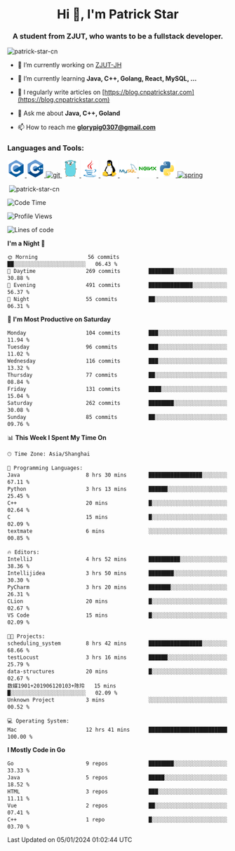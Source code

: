 <h1 align="center">Hi 👋, I'm Patrick Star</h1>
<h3 align="center">A student from ZJUT, who wants to be a fullstack developer.</h3>

<p align="left"> <img src="https://komarev.com/ghpvc/?username=patrick-star-cn&label=Profile%20views&color=0e75b6&style=flat" alt="patrick-star-cn" /> </p>

- 🔭 I’m currently working on [ZJUT-JH](https://github.com/zjutjh)

- 🌱 I’m currently learning **Java, C++, Golang, React, MySQL, ...**

- 📝 I regularly write articles on [https://blog.cnpatrickstar.com](https://blog.cnpatrickstar.com)

- 💬 Ask me about **Java, C++, Goland**

- 📫 How to reach me **glorypig0307@gmail.com**


<h3 align="left">Languages and Tools:</h3>
<p align="left"> 
  <a href="https://www.cprogramming.com/" target="_blank" rel="noreferrer"> 
    <img src="https://raw.githubusercontent.com/devicons/devicon/master/icons/c/c-original.svg" alt="c" width="40" height="40"/> 
  </a> 
  <a href="https://www.w3schools.com/cpp/" target="_blank" rel="noreferrer"> 
    <img src="https://raw.githubusercontent.com/devicons/devicon/master/icons/cplusplus/cplusplus-original.svg" alt="cplusplus" width="40" height="40"/> 
  </a> 
  <a href="https://git-scm.com/" target="_blank" rel="noreferrer"> 
    <img src="https://www.vectorlogo.zone/logos/git-scm/git-scm-icon.svg" alt="git" width="40" height="40"/> 
  </a> 
  <a href="https://golang.org" target="_blank" rel="noreferrer"> 
    <img src="https://raw.githubusercontent.com/devicons/devicon/master/icons/go/go-original.svg" alt="go" width="40" height="40"/> 
  </a> 
  <a href="https://www.java.com" target="_blank" rel="noreferrer"> 
    <img src="https://raw.githubusercontent.com/devicons/devicon/master/icons/java/java-original.svg" alt="java" width="40" height="40"/> 
  </a> 
  <a href="https://www.linux.org/" target="_blank" rel="noreferrer"> 
    <img src="https://raw.githubusercontent.com/devicons/devicon/master/icons/linux/linux-original.svg" alt="linux" width="40" height="40"/> 
  </a> 
  <a href="https://www.mysql.com/" target="_blank" rel="noreferrer"> 
    <img src="https://raw.githubusercontent.com/devicons/devicon/master/icons/mysql/mysql-original-wordmark.svg" alt="mysql" width="40" height="40"/> 
  </a> 
  <a href="https://www.nginx.com" target="_blank" rel="noreferrer"> 
    <img src="https://raw.githubusercontent.com/devicons/devicon/master/icons/nginx/nginx-original.svg" alt="nginx" width="40" height="40"/> 
  </a> 
  <a href="https://www.python.org" target="_blank" rel="noreferrer"> 
    <img src="https://raw.githubusercontent.com/devicons/devicon/master/icons/python/python-original.svg" alt="python" width="40" height="40"/> 
  </a> 
  <a href="https://spring.io/" target="_blank" rel="noreferrer"> 
    <img src="https://www.vectorlogo.zone/logos/springio/springio-icon.svg" alt="spring" width="40" height="40"/> 
  </a>
</p>

<p>&nbsp;<img align="center" src="https://github-readme-stats.vercel.app/api?username=patrick-star-cn&show_icons=true&locale=en" alt="patrick-star-cn" /></p>

<!--START_SECTION:waka-->
![Code Time](http://img.shields.io/badge/Code%20Time-499%20hrs%2045%20mins-blue)

![Profile Views](http://img.shields.io/badge/Profile%20Views-0-blue)

![Lines of code](https://img.shields.io/badge/From%20Hello%20World%20I%27ve%20Written-5.2%20million%20lines%20of%20code-blue)

**I'm a Night 🦉** 

```text
🌞 Morning                56 commits          ██░░░░░░░░░░░░░░░░░░░░░░░   06.43 % 
🌆 Daytime                269 commits         ████████░░░░░░░░░░░░░░░░░   30.88 % 
🌃 Evening                491 commits         ██████████████░░░░░░░░░░░   56.37 % 
🌙 Night                  55 commits          ██░░░░░░░░░░░░░░░░░░░░░░░   06.31 % 
```
📅 **I'm Most Productive on Saturday** 

```text
Monday                   104 commits         ███░░░░░░░░░░░░░░░░░░░░░░   11.94 % 
Tuesday                  96 commits          ███░░░░░░░░░░░░░░░░░░░░░░   11.02 % 
Wednesday                116 commits         ███░░░░░░░░░░░░░░░░░░░░░░   13.32 % 
Thursday                 77 commits          ██░░░░░░░░░░░░░░░░░░░░░░░   08.84 % 
Friday                   131 commits         ████░░░░░░░░░░░░░░░░░░░░░   15.04 % 
Saturday                 262 commits         ████████░░░░░░░░░░░░░░░░░   30.08 % 
Sunday                   85 commits          ██░░░░░░░░░░░░░░░░░░░░░░░   09.76 % 
```


📊 **This Week I Spent My Time On** 

```text
🕑︎ Time Zone: Asia/Shanghai

💬 Programming Languages: 
Java                     8 hrs 30 mins       █████████████████░░░░░░░░   67.11 % 
Python                   3 hrs 13 mins       ██████░░░░░░░░░░░░░░░░░░░   25.45 % 
C++                      20 mins             █░░░░░░░░░░░░░░░░░░░░░░░░   02.64 % 
C                        15 mins             █░░░░░░░░░░░░░░░░░░░░░░░░   02.09 % 
textmate                 6 mins              ░░░░░░░░░░░░░░░░░░░░░░░░░   00.85 % 

🔥 Editors: 
IntelliJ                 4 hrs 52 mins       ██████████░░░░░░░░░░░░░░░   38.36 % 
Intellijidea             3 hrs 50 mins       ████████░░░░░░░░░░░░░░░░░   30.30 % 
PyCharm                  3 hrs 20 mins       ███████░░░░░░░░░░░░░░░░░░   26.31 % 
CLion                    20 mins             █░░░░░░░░░░░░░░░░░░░░░░░░   02.67 % 
VS Code                  15 mins             █░░░░░░░░░░░░░░░░░░░░░░░░   02.09 % 

🐱‍💻 Projects: 
scheduling_system        8 hrs 42 mins       █████████████████░░░░░░░░   68.66 % 
testLocust               3 hrs 16 mins       ██████░░░░░░░░░░░░░░░░░░░   25.79 % 
data-structures          20 mins             █░░░░░░░░░░░░░░░░░░░░░░░░   02.67 % 
数媒1901+201906120103+陈玲   15 mins             █░░░░░░░░░░░░░░░░░░░░░░░░   02.09 % 
Unknown Project          3 mins              ░░░░░░░░░░░░░░░░░░░░░░░░░   00.52 % 

💻 Operating System: 
Mac                      12 hrs 41 mins      █████████████████████████   100.00 % 
```

**I Mostly Code in Go** 

```text
Go                       9 repos             ████████░░░░░░░░░░░░░░░░░   33.33 % 
Java                     5 repos             █████░░░░░░░░░░░░░░░░░░░░   18.52 % 
HTML                     3 repos             ███░░░░░░░░░░░░░░░░░░░░░░   11.11 % 
Vue                      2 repos             ██░░░░░░░░░░░░░░░░░░░░░░░   07.41 % 
C++                      1 repo              █░░░░░░░░░░░░░░░░░░░░░░░░   03.70 % 
```




 Last Updated on 05/01/2024 01:02:44 UTC
<!--END_SECTION:waka-->